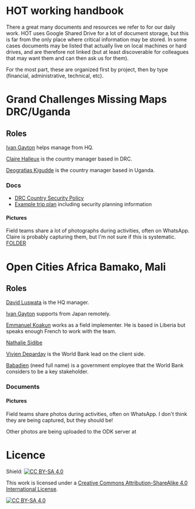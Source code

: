 # HOT working handbook

There a great many documents and resources we refer to for our daily work. HOT uses Google Shared Drive for a lot of document storage, but this is far from the only place where critical information may be stored. In some cases documents may be listed that actually live on local machines or hard drives, and are therefore not linked (but at least discoverable for colleagues that may want them and can then ask us for them).

For the most part, these are organized first by project, then by type (financial, administrative, technical, etc). 

# Grand Challenges Missing Maps DRC/Uganda
## Roles
[Ivan Gayton]() helps manage from HQ.

[Claire Halleux]() is the country manager based in DRC.

[Deogratias Kigudde]() is the country manager based in Uganda.

### Docs

- [DRC Country Security Policy](https://docs.google.com/document/d/12bijeiHPdC2i9aV9xoCKb1tJ6oQABs3YQbXu5i8Xzsw/edit)
- [Example trip plan](https://docs.google.com/document/d/1pwBECaCITzIj8maZNPnK4-BQJMJ6GHEQaT4BoXUKrfI/edit?usp=drivesdk) including security planning information

#### Pictures
Field teams share a lot of photographs during activities, often on WhatsApp. Claire is probably capturing them, but I'm not sure if this is systematic. [FOLDER]()

# Open Cities Africa Bamako, Mali
## Roles
[David Luswata]() is the HQ manager.

[Ivan Gayton]() supports from Japan remotely.

[Emmanuel Koakun]() works as a field implementer. He is based in Liberia but speaks enough French to work with the team.

[Nathalie Sidibe]()

[Vivien Deparday]() is the World Bank lead on the client side.

[Babadien]() (need full name) is a government employee that the World Bank considers to be a key stakeholder.

### Documents

#### Pictures
Field teams share photos during activities, often on WhatsApp. I don't think they are being captured, but they should be!

Other photos are being uploaded to the ODK server at 


# Licence
Shield: [![CC BY-SA 4.0][cc-by-sa-shield]][cc-by-sa]

This work is licensed under a
[Creative Commons Attribution-ShareAlike 4.0 International License][cc-by-sa].

[![CC BY-SA 4.0][cc-by-sa-image]][cc-by-sa]

[cc-by-sa]: http://creativecommons.org/licenses/by-sa/4.0/
[cc-by-sa-image]: https://licensebuttons.net/l/by-sa/4.0/88x31.png
[cc-by-sa-shield]: https://img.shields.io/badge/License-CC%20BY--SA%204.0-lightgrey.svg
